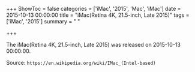 +++
ShowToc = false
categories = ['iMac', '2015', 'Mac', 'iMac']
date = 2015-10-13 00:00:00
title = "iMac(Retina 4K, 21.5-inch, Late 2015)"
tags = ['iMac', '2015']
summary = " "

+++

The iMac(Retina 4K, 21.5-inch, Late 2015) was released on 2015-10-13 00:00:00.

Source: `https://en.wikipedia.org/wiki/IMac_(Intel-based)`
